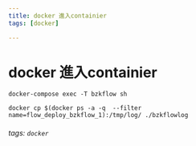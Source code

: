 ```yaml
---
title: docker 進入containier
tags: [docker]

---
```


# docker 進入containier

```shell=
docker-compose exec -T bzkflow sh

```

```shell=
docker cp $(docker ps -a -q  --filter name=flow_deploy_bzkflow_1):/tmp/log/ ./bzkflowlog
```


###### tags: `docker`
